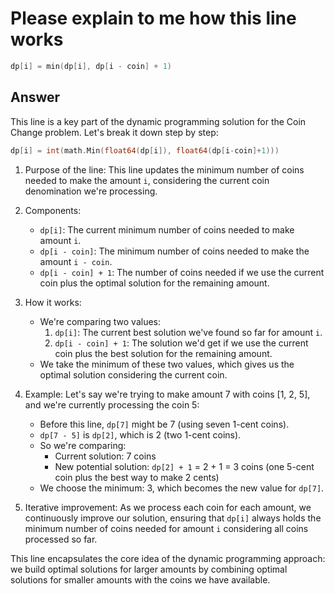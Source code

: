 # Please explain to me how this line works

```go
dp[i] = min(dp[i], dp[i - coin] + 1)
```

## Answer

This line is a key part of the dynamic programming solution for the Coin Change problem. Let's break it down step by step:

```go
dp[i] = int(math.Min(float64(dp[i]), float64(dp[i-coin]+1)))
```

1. Purpose of the line:
   This line updates the minimum number of coins needed to make the amount `i`, considering the current coin denomination we're processing.

2. Components:
   - `dp[i]`: The current minimum number of coins needed to make amount `i`.
   - `dp[i - coin]`: The minimum number of coins needed to make the amount `i - coin`.
   - `dp[i - coin] + 1`: The number of coins needed if we use the current coin plus the optimal solution for the remaining amount.

3. How it works:
   - We're comparing two values:
     1. `dp[i]`: The current best solution we've found so far for amount `i`.
     2. `dp[i - coin] + 1`: The solution we'd get if we use the current coin plus the best solution for the remaining amount.
   - We take the minimum of these two values, which gives us the optimal solution considering the current coin.

4. Example:
   Let's say we're trying to make amount 7 with coins [1, 2, 5], and we're currently processing the coin 5:
   - Before this line, `dp[7]` might be 7 (using seven 1-cent coins).
   - `dp[7 - 5]` is `dp[2]`, which is 2 (two 1-cent coins).
   - So we're comparing:
     - Current solution: 7 coins
     - New potential solution: `dp[2] + 1` = 2 + 1 = 3 coins (one 5-cent coin plus the best way to make 2 cents)
   - We choose the minimum: 3, which becomes the new value for `dp[7]`.

5. Iterative improvement:
   As we process each coin for each amount, we continuously improve our solution, ensuring that `dp[i]` always holds the minimum number of coins needed for amount `i` considering all coins processed so far.

This line encapsulates the core idea of the dynamic programming approach: we build optimal solutions for larger amounts by combining optimal solutions for smaller amounts with the coins we have available.
